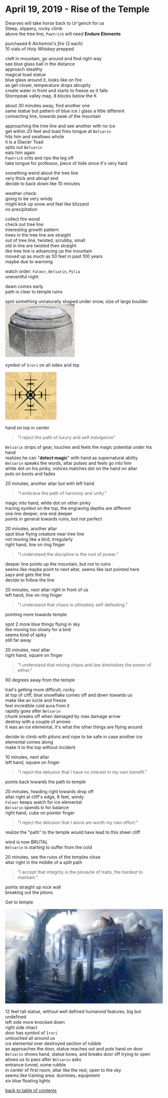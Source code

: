# April 19, 2019 - Rise of the Temple

Dwarves will take horse back to Ur'gench for us  
Steep, slippery, rocky climb  
above the tree line, `Pawtrick` will need **Endure Elements**  

purchased 6 _Alchemist's fire_ (2 each)  
10 vials of _Holy Whiskey_ prepped  

cleft in mountain, go around and find right way  
see blue glass ball in the distance  
approach stealthy  
magical toad statue  
blue glass around it, looks like on fire  
as get closer, temperature drops abruptly  
create water in front and starts to freeze as it falls  
Stormpeak valley map, 8 blocks below the K  

about 30 minutes away, find another one  
same statue but pattern of blue ice / glass a little different  
connecting line, towards peak of the mountain  

approaching the tree line and see another with no ice  
get within 20 feet and toad fires tongue at `Belsarin`  
hits him and swallows whole  
it is a Glacier Toad  
spits out `Belsarin`  
eats him again  
`Pawtrick` crits and rips the leg off  
take tongue for professor, piece of hide since it's very hard  

something weird about the tree line  
very thick and abrupt end  
decide to back down like 10 minutes  

weather check:  
going to be very windy  
might kick up snow and feel like blizzard  
no precipitation  

collect fire wood  
check out tree line  
interesting growth pattern  
trees in the tree line are straight  
out of tree line, twisted, scrubby, small  
old in line are twisted then straight  
like tree line is advancing up the mountain  
moved up as much as 50 feet in past 100 years  
maybe due to warming  

watch order: `Faleor`, `Belsarin`, `Pylia`  
uneventful night  

dawn comes early  
path is clear to temple ruins  

spot something unnaturally shaped under snow, size of large boulder  
![altar on mountain](/assets/irori-altar-on-mountain.webp)

symbol of `Irori` on all sides and top  

![symbol of Irori](/assets/irori-altar-on-mountain-side.webp)

hand on top in center  

> "I reject the path of luxury and self indulgence"  

`Belsarin` strips of gear, touches and feels the magic potential under his hand  
realizes he can "**detect magic**" with hand as supernatural ability  
`Belsarin` speaks the words, altar pulses and feels go into him  
white dot on his pinky, notices matches dot on the hand on altar  
puts on boots and fades  

20 minutes, another altar but with left hand  

> "I embrace the path of harmony and unity."  

magic into hand, white dot on other pinky  
tracing symbol on the top, the engraving depths are different  
one line deeper, one end deeper  
points in general towards ruins, but not perfect  

20 minutes, another altar  
spot blue flying creature near tree line  
not moving like a bird, irregularly  
right hand, line on ring finger  

> "I understand the discipline is the root of power."  

deeper line points up the mountain, but not to ruins  
seems like maybe point to next altar, seems like last pointed here  
says and gets the line  
decide to follow the line  

20 minutes, next altar right in front of us  
left hand, line on ring finger  

> "I understand that chaos is ultimately self-defeating."  

pointing more towards temple  

spot 2 more blue things flying in sky  
like moving too slowly for a bird  
seems kind of spiky  
still far away  

20 minutes, next altar  
right hand, square on finger  

> "I understand that mixing chaos and law diminishes the power of either."  

90 degrees away from the temple  

trail's getting more difficult, rocky  
at top of cliff, blue snowflake comes off and down towards us  
make like an icicle and freeze   
feel incredible cold aura from it  
rapidly goes after `Belsarin`  
chunk breaks off when damaged by max damage arrow  
destroy with a couple of arrows  
it was an ice elemental, it's what the other things are flying around  

decide to climb with pitons and rope to be safe in case another ice elemental comes along  
make it to the top without incident  

10 minutes, next altar  
left hand, square on finger  

> "I reject the delusion that I have no interest in my own benefit."  

points back towards the path to temple  

20 minutes, heading right towards drop off  
altar right at cliff's edge, 8 feet, windy  
`Faleor` keeps watch for ice elemental  
`Belsarin` spends ki for balance  
right hand, cube on pointer finger   

> "I reject the delusion that I alone am worth my own effort."  

realize the "path" to the temple would have lead to this sheer cliff  

wind is now BRUTAL  
`Belsarin` is starting to suffer from the cold  

20 minutes, see the ruins of the temples close  
altar right in the middle of a split path  

> "I accept that integrity is the pinnacle of traits, the hardest to maintain."  

points straight up rock wall  
breaking out the pitons  

Get to temple  

[![Temple of Irori](/assets/irori-temple.webp)](/assets/irori-temple.webp)

12 feet tall statue, without well defined humanoid features, big but undefined  
left side more knocked down  
right side intact  
door has symbol of `Irori`  
untouched all around us  
ice elemental over destroyed section of rubble   
as approaches the door, statue reaches out and puts hand on door  
`Belsarin` shows hand, statue bows, and breaks door off trying to open  
allows us to pass after `Belsarin` asks  
entrance tunnel, some rubble  
in center of first room, altar like the rest, open to the sky  
seems like training area: dummies, equipment  
six blue floating lights  

[back to table of contents](/sessions/README.md)
